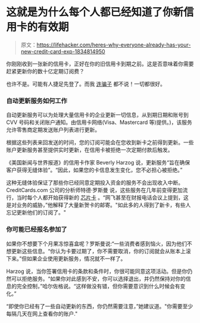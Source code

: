 # 这就是为什么每个人都已经知道了你新信用卡的有效期

> 原文：<https://lifehacker.com/heres-why-everyone-already-has-your-new-credit-card-exp-1834814950>

你刚刚收到一张新的信用卡，正好在你的旧信用卡到期之前。这是否意味着你需要赶紧更新你的数十亿定期订阅费？



也许不是。可能有人捷足先登了。而我 [连骗子](https://twocents.lifehacker.com/what-to-do-if-theres-a-data-breach-1826450129) 都不说！一切都很好。

### 自动更新服务如何工作

自动更新服务可以为处理大量信用卡的企业更新一切信息，从到期日期和账号到 CVV 号码和关闭账户通知。由信用卡网络(Visa、Mastercard 等)提供。)，该服务允许零售商定期发送账户列表进行更新。

根据这些列表来回发送的时间，您的订阅可能会在您收到新卡之前得到更新。一些账户更新服务甚至提供实时更新，在信用卡被拒绝一次定期付款后触发。

《美国新闻与世界报道》的信用卡作家 Beverly Harzog 说，更新服务“旨在确保客户获得无缝体验”。“因此，如果您的卡信息发生变化，您不必担心被拒绝。”

这种无缝体验保证了那些你已经同意定期投入资金的服务不会出现收入中断。CreditCards.com 公司的分析师特德·罗斯曼 说，这些服务在几年前变得更加流行，当时每个人都开始获得新的 [芯片卡](https://twocents.lifehacker.com/this-infographic-breaks-down-how-chip-credit-cards-work-1783685895) 。“网飞甚至在财报电话会议上提到，这是对业务的威胁，”他解释了大量新贺卡的邮寄。"如此多的人得到了新卡，有些人忘记更新他们的订阅了。"

### 你可能已经报名参加了

如果你不想要下个月果冻惊喜盒呢？罗斯曼说:“一些消费者感到恼火，因为他们不想更新这些信息。“你认为卡要过期了，你不需要取消，你的订阅就会从账本上滚下来。”但如果企业使用更新服务，情况就不一样了。

Harzog 说，当你签署信用卡的条款和条件时，你很可能同意这项活动。但是你仍然可以拒绝服务。“如果你对此感到不安，你可以选择退出，并仍然保持对你的信息的完全控制，”哈尔佐格说。“这样做没有错，但你需要意识到什么时候会有变化。”

“即使你已经有了一些自动更新的东西，你仍然需要注意，”她建议道。"你需要至少每隔几天在网上查看你的账户."